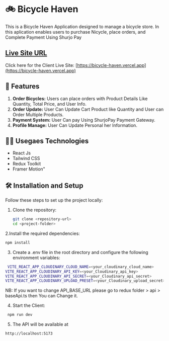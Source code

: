 # 🚲 Bicycle Haven

This is a Bicycle Haven Application designed to manage a bicycle store. In this aplication enables users to purchase Nicycle, place orders, and Complete Payment Using Shurjo Pay

## [ Live Site URL](https://bicycle-haven.vercel.app)

Click here for the Client Live Site: [https://bicycle-haven.vercel.app](https://bicycle-haven.vercel.app)


## 🚀 Features
1. **Order Bicycles:** Users can place orders with Product Details Like Quantity, Total Price, and User Info.
2. **Order Update:** User Can Update Cart Product like Quantity and User can Order Multiple Products.
3. **Payment System:** User Can pay Using ShurjoPay Payment Gateway.
4. **Profile Manage:** User Can Update Personal her Information.


## 🧑‍💻 Usegaes Technologies
- React Js
- Tailwind CSS
- Redux Toolkit
- Framer Motion"


## 🛠️ Installation and Setup

Follow these steps to set up the project locally:

1. Clone the repository:

   ```bash
   git clone <repository-url>
   cd <project-folder>
   ```

2.Install the required dependencies:

```bash
npm install
```

3. Create a .env file in the root directory and configure the following environment variables:

```bash
 VITE_REACT_APP_CLOUDINARY_CLOUD_NAME=<your_cloudinary_cloud_name>
VITE_REACT_APP_CLOUDINARY_API_KEY=<your_Cloudinary_api_key>
VITE_REACT_APP_CLOUDINARY_API_SECRET=<your_Cloudinary_api_secret>
VITE_REACT_APP_CLOUDINARY_UPLOAD_PRESET=<your_Cloudinary_upload_secret>
```
NB: If you want to change API_BASE_URL please go to redux folder > api > baseApi.ts then You can Change it.

4. Start the Client:

```bash
 npm run dev
```

5. The API will be available at

```bash
http://localhost:5173
```


